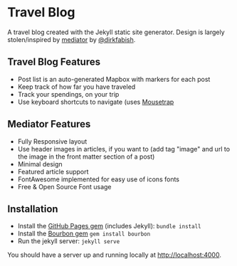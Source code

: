 Travel Blog
========

A travel blog created with the Jekyll static site generator.
Design is largely stolen/inspired by [mediator](https://github.com/dirkfabisch/mediator) by [@dirkfabish](https://github.com/dirkfabisch).

Travel Blog Features
-------
* Post list is an auto-generated Mapbox with markers for each post
* Keep track of how far you have traveled
* Track your spendings, on your trip
* Use keyboard shortcuts to navigate (uses [Mousetrap](https://github.com/ccampbell/mousetrap)

Mediator Features
-------
* Fully Responsive layout
* Use header images in articles, if you want to (add tag "image" and url to the image in the front matter section of a post)
* Minimal design
* Featured article support
* FontAwesome implemented for easy use of icons fonts
* Free & Open Source Font usage

Installation
---
- Install the [GitHub Pages gem](https://github.com/github/pages-gem) (includes Jekyll): `bundle install`
- Install the [Bourbon gem](https://github.com/thoughtbot/bourbon) `gem install bourbon`
- Run the jekyll server: `jekyll serve`

You should have a server up and running locally at <http://localhost:4000>.
